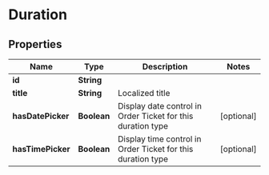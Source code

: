 
# Duration

## Properties
Name | Type | Description | Notes
------------ | ------------- | ------------- | -------------
**id** | **String** |  | 
**title** | **String** | Localized title | 
**hasDatePicker** | **Boolean** | Display date control in Order Ticket for this duration type |  [optional]
**hasTimePicker** | **Boolean** | Display time control in Order Ticket for this duration type |  [optional]



